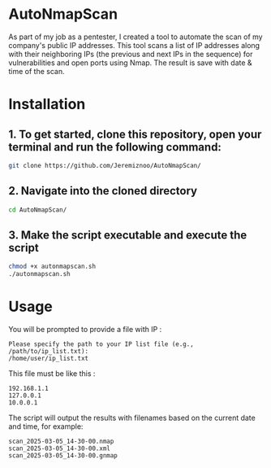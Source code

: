 # AutoNmapScan
As part of my job as a pentester, I created a tool to automate the scan of my company's public IP addresses. This tool scans a list of IP addresses along with their neighboring IPs (the previous and next IPs in the sequence) for vulnerabilities and open ports using Nmap. The result is save with date & time of the scan.

# Installation

## 1. To get started, clone this repository, open your terminal and run the following command:

```bash
git clone https://github.com/Jeremiznoo/AutoNmapScan/
```

## 2. Navigate into the cloned directory

```bash
cd AutoNmapScan/
```

## 3. Make the script executable and execute the script

```bash
chmod +x autonmapscan.sh
./autonmapscan.sh
```
# Usage

You will be prompted to provide a file with IP :

```
Please specify the path to your IP list file (e.g., /path/to/ip_list.txt):
/home/user/ip_list.txt
```
This file must be like this : 

```
192.168.1.1
127.0.0.1
10.0.0.1
```
The script will output the results with filenames based on the current date and time, for example:

```
scan_2025-03-05_14-30-00.nmap
scan_2025-03-05_14-30-00.xml
scan_2025-03-05_14-30-00.gnmap
```
